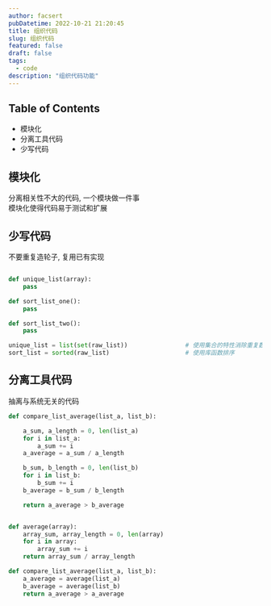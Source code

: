 ```yaml
---
author: facsert
pubDatetime: 2022-10-21 21:20:45
title: 组织代码
slug: 组织代码
featured: false
draft: false
tags:
  - code
description: "组织代码功能"
---
```


<!--
 * @Author       : facsert
 * @Date         : 2022-10-21 21:20:45
 * @LastEditTime : 2023-07-28 11:46:11
 * @Description  : edit description
-->

## Table of Contents

- 模块化
- 分离工具代码
- 少写代码

## 模块化

分离相关性不大的代码, 一个模块做一件事  
模块化使得代码易于测试和扩展

## 少写代码

不要重复造轮子, 复用已有实现

```python

def unique_list(array):
    pass

def sort_list_one():
    pass

def sort_list_two():
    pass

unique_list = list(set(raw_list))                # 使用集合的特性消除重复数据(集合每个元素唯一)
sort_list = sorted(raw_list)                     # 使用库函数排序
```

## 分离工具代码

抽离与系统无关的代码

```python
def compare_list_average(list_a, list_b):

    a_sum, a_length = 0, len(list_a)
    for i in list_a:
        a_sum += i
    a_average = a_sum / a_length

    b_sum, b_length = 0, len(list_b)
    for i in list_b:
        b_sum += i
    b_average = b_sum / b_length

    return a_average > b_average


def average(array):
    array_sum, array_length = 0, len(array)
    for i in array:
        array_sum += i
    return array_sum / array_length

def compare_list_average(list_a, list_b):
    a_average = average(list_a)
    b_average = average(list_b)
    return a_average > a_average
```

